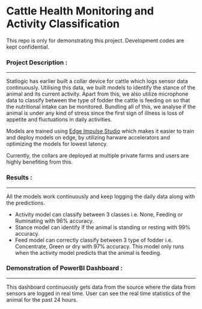 # Cattle Health Monitoring and Activity Classification
This repo is only for demonstrating this project. Development codes are kept confidential.

### Project Description :
---
Statlogic has earlier built a collar device for cattle which logs sensor data continuously. Utilising this data, we built models to identify the stance of the animal and its current activity. Apart from this, we also utilize microphone data to classify between the type of fodder the cattle is feeding on so that the nutritional intake can be monitored. Bundling all of this, we analyse if the animal is under any kind of stress since the first sign of illness is loss of appetite and fluctuations in daily activities.  

Models are trained using [Edge Impulse Studio](https://www.edgeimpulse.com/) which makes it easier to train and deploy models on edge, by utilizing harware accelerators and optimizing the models for lowest latency.  

Currently, the collars are deployed at multiple private farms and users are highly benefiting from this.

### Results :
---
All the models work continuously and keep logging the daily data along with the predictions.  
* Activity model can classify between 3 classes i.e. None, Feeding or Ruminating with 96% accuracy.
* Stance model can identify if the animal is standing or resting with 99% accuracy.
* Feed model can correctly classify between 3 type of fodder i.e. Concentrate, Green or dry with 97% accuracy. This model only runs when the activity model predicts that the animal is feeding.

### Demonstration of PowerBI Dashboard :
---
This dashboard continuously gets data from the source where the data from sensors are logged in real time. User can see the real time statistics of the animal for the past 24 hours.  

